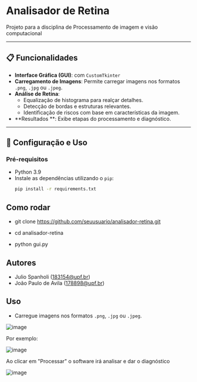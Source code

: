
# Analisador de Retina

Projeto para a disciplina de Processamento de imagem e visão computacional

---

## 📋 Funcionalidades

- **Interface Gráfica (GUI)**: com `CustomTkinter`
- **Carregamento de Imagens**: Permite carregar imagens nos formatos `.png`, `.jpg` ou `.jpeg`.
- **Análise de Retina**:
  - Equalização de histograma para realçar detalhes.
  - Detecção de bordas e estruturas relevantes.
  - Identificação de riscos com base em características da imagem.
- **Resultados **: Exibe etapas do processamento e diagnóstico.

---
## 🔧 Configuração e Uso

### Pré-requisitos
- Python 3.9
- Instale as dependências utilizando o `pip`:
  ```bash
  pip install -r requirements.txt

## Como rodar
- git clone https://github.com/seuusuario/analisador-retina.git
- cd analisador-retina

- python gui.py

## Autores
- Julio Spanholi (183154@upf.br)
- João Paulo de Avila (178898@upf.br)

## Uso 
- Carregue imagens nos formatos `.png`, `.jpg` ou `.jpeg`.

![image](https://github.com/user-attachments/assets/a60b08fe-037c-4d84-af68-a8774108d204)

Por exemplo: 

![image](https://github.com/user-attachments/assets/e7d66d18-6356-4282-9a8a-65d719d37fd0)

Ao clicar em "Processar" o software irá analisar e dar o diagnóstico

![image](https://github.com/user-attachments/assets/72ea3243-149b-4e96-9c49-3cb89a3f64bc)
